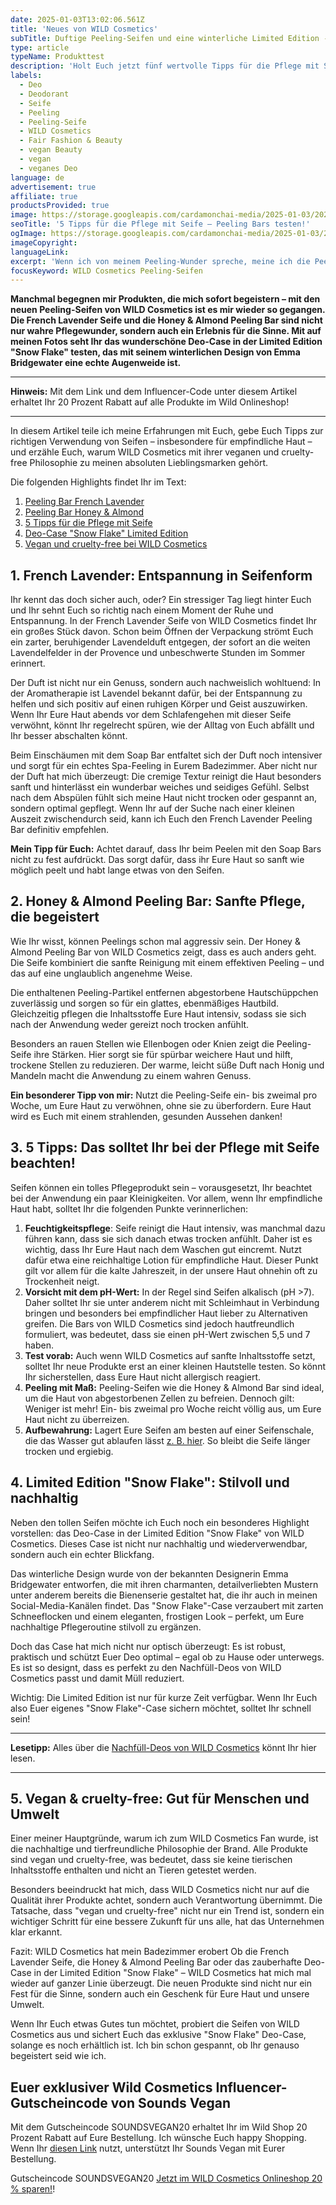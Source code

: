 ```yaml
---
date: 2025-01-03T13:02:06.561Z
title: 'Neues von WILD Cosmetics'
subTitle: Duftige Peeling-Seifen und eine winterliche Limited Edition - Mit 5 Tipps für die Pflege mit Seife
type: article
typeName: Produkttest
description: 'Holt Euch jetzt fünf wertvolle Tipps für die Pflege mit Seife und erfahrt alles über die neuen veganen Peeling Bars von WILD Cosmetics!'
labels:
  - Deo
  - Deodorant
  - Seife
  - Peeling
  - Peeling-Seife
  - WILD Cosmetics
  - Fair Fashion & Beauty
  - vegan Beauty
  - vegan
  - veganes Deo
language: de
advertisement: true
affiliate: true
productsProvided: true
image: https://storage.googleapis.com/cardamonchai-media/2025-01-03/2025-01-03-soundsvegan-com-wild-cosmetics-peeling-seifen-20-jpg-imagine-c84808_b27060_1024_768/640.webp
seoTitle: '5 Tipps für die Pflege mit Seife – Peeling Bars testen!'
ogImage: https://storage.googleapis.com/cardamonchai-media/2025-01-03/2025-01-03-soundsvegan-com-wild-cosmetics-peeling-seifen-og-jpg-imagine-f8f8f8_bf9fa7_1200_628/640.webp
imageCopyright:
languageLink:
excerpt: 'Wenn ich von meinem Peeling-Wunder spreche, meine ich die Peeling Bars von WILD Cosmetics. Sie sind vegan, cruelty-free und wunderbar cremig. Zwei davon stelle ich Euch in diesem Artikel vor. Testet sie am besten selbst und holt Euch meine fünf wertvollen Tipps für die Pflege mit Seife!'
focusKeyword: WILD Cosmetics Peeling-Seifen
---
```


**Manchmal begegnen mir Produkten, die mich sofort begeistern – mit den neuen Peeling-Seifen von WILD Cosmetics ist es mir wieder so gegangen. Die French Lavender Seife und die Honey & Almond Peeling Bar sind nicht nur wahre Pflegewunder, sondern auch ein Erlebnis für die Sinne. Mit auf meinen Fotos seht Ihr das wunderschöne Deo-Case in der Limited Edition "Snow Flake" testen, das mit seinem winterlichen Design von Emma Bridgewater eine echte Augenweide ist.**

---

**Hinweis:** Mit dem Link und dem Influencer-Code unter diesem Artikel erhaltet Ihr 20 Prozent Rabatt auf alle Produkte im Wild Onlineshop!

---

In diesem Artikel teile ich meine Erfahrungen mit Euch, gebe Euch Tipps zur richtigen Verwendung von Seifen – insbesondere für empfindliche Haut – und erzähle Euch, warum WILD Cosmetics mit ihrer veganen und cruelty-free Philosophie zu meinen absoluten Lieblingsmarken gehört.

Die folgenden Highlights findet Ihr im Text:

1. [Peeling Bar French Lavender](#french-lavender)
2. [Peeling Bar Honey & Almond](#honey-almond)
3. [5 Tipps für die Pflege mit Seife](#seife-tipps)
4. [Deo-Case "Snow Flake" Limited Edition](#snow-flake)
5. [Vegan und cruelty-free bei WILD Cosmetics](#vegan-cruelty-free)

<div id="french-lavender"></div>

## 1. French Lavender: Entspannung in Seifenform

Ihr kennt das doch sicher auch, oder? Ein stressiger Tag liegt hinter Euch und Ihr sehnt Euch so richtig nach einem Moment der Ruhe und Entspannung. In der French Lavender Seife von WILD Cosmetics findet Ihr ein großes Stück davon. Schon beim Öffnen der Verpackung strömt Euch ein zarter, beruhigender Lavendelduft entgegen, der sofort an die weiten Lavendelfelder in der Provence und unbeschwerte Stunden im Sommer erinnert.

Der Duft ist nicht nur ein Genuss, sondern auch nachweislich wohltuend: In der Aromatherapie ist Lavendel bekannt dafür, bei der Entspannung zu helfen und sich positiv auf einen ruhigen Körper und Geist auszuwirken. Wenn Ihr Eure Haut abends vor dem Schlafengehen mit dieser Seife verwöhnt, könnt Ihr regelrecht spüren, wie der Alltag von Euch abfällt und Ihr besser abschalten könnt.

Beim Einschäumen mit dem Soap Bar entfaltet sich der Duft noch intensiver und sorgt für ein echtes Spa-Feeling in Eurem Badezimmer. Aber nicht nur der Duft hat mich überzeugt: Die cremige Textur reinigt die Haut besonders sanft und hinterlässt ein wunderbar weiches und seidiges Gefühl. Selbst nach dem Abspülen fühlt sich meine Haut nicht trocken oder gespannt an, sondern optimal gepflegt. Wenn Ihr auf der Suche nach einer kleinen Auszeit zwischendurch seid, kann ich Euch den French Lavender Peeling Bar definitiv empfehlen.

**Mein Tipp für Euch:** Achtet darauf, dass Ihr beim Peelen mit den Soap Bars nicht zu fest aufdrückt. Das sorgt dafür, dass ihr Eure Haut so sanft wie möglich peelt und habt lange etwas von den Seifen.

<div id="honey-almond"></div>

## 2. Honey & Almond Peeling Bar: Sanfte Pflege, die begeistert

Wie Ihr wisst, können Peelings schon mal aggressiv sein. Der Honey & Almond Peeling Bar von WILD Cosmetics zeigt, dass es auch anders geht. Die Seife kombiniert die sanfte Reinigung mit einem effektiven Peeling – und das auf eine unglaublich angenehme Weise.

Die enthaltenen Peeling-Partikel entfernen abgestorbene Hautschüppchen zuverlässig und sorgen so für ein glattes, ebenmäßiges Hautbild. Gleichzeitig pflegen die Inhaltsstoffe Eure Haut intensiv, sodass sie sich nach der Anwendung weder gereizt noch trocken anfühlt.

Besonders an rauen Stellen wie Ellenbogen oder Knien zeigt die Peeling-Seife ihre Stärken. Hier sorgt sie für spürbar weichere Haut und hilft, trockene Stellen zu reduzieren. Der warme, leicht süße Duft nach Honig und Mandeln macht die Anwendung zu einem wahren Genuss.

**Ein besonderer Tipp von mir:** Nutzt die Peeling-Seife ein- bis zweimal pro Woche, um Eure Haut zu verwöhnen, ohne sie zu überfordern. Eure Haut wird es Euch mit einem strahlenden, gesunden Aussehen danken!

<Gallery name="soundsvegan.com-wild-cosmetics-peeling-seifen-1-1" />

<div id="seife-tipps"></div>

## 3. 5 Tipps: Das solltet Ihr bei der Pflege mit Seife beachten!

Seifen können ein tolles Pflegeprodukt sein – vorausgesetzt, Ihr beachtet bei der Anwendung ein paar Kleinigkeiten. Vor allem, wenn Ihr empfindliche Haut habt, solltet Ihr die folgenden Punkte verinnerlichen:

1. **Feuchtigkeitspflege**: Seife reinigt die Haut intensiv, was manchmal dazu führen kann, dass sie sich danach etwas trocken anfühlt. Daher ist es wichtig, dass Ihr Eure Haut nach dem Waschen gut eincremt. Nutzt dafür etwa eine reichhaltige Lotion für empfindliche Haut. Dieser Punkt gilt vor allem für die kalte Jahreszeit, in der unsere Haut ohnehin oft zu Trockenheit neigt.
2. **Vorsicht mit dem pH-Wert:** In der Regel sind Seifen alkalisch (pH >7). Daher solltet Ihr sie unter anderem nicht mit Schleimhaut in Verbindung bringen und besonders bei empfindlicher Haut lieber zu Alternativen greifen. Die Bars von WILD Cosmetics sind jedoch hautfreundlich formuliert, was bedeutet, dass sie einen pH-Wert zwischen 5,5 und 7 haben.
3. **Test vorab:** Auch wenn WILD Cosmetics auf sanfte Inhaltsstoffe setzt, solltet Ihr neue Produkte erst an einer kleinen Hautstelle testen. So könnt Ihr sicherstellen, dass Eure Haut nicht allergisch reagiert.
4. **Peeling mit Maß:** Peeling-Seifen wie die Honey & Almond Bar sind ideal, um die Haut von abgestorbenen Zellen zu befreien. Dennoch gilt: Weniger ist mehr! Ein- bis zweimal pro Woche reicht völlig aus, um Eure Haut nicht zu überreizen.
5. **Aufbewahrung:** Lagert Eure Seifen am besten auf einer Seifenschale, die das Wasser gut ablaufen lässt [z. B. hier](/2024/10/soapi-seifenhalter/). So bleibt die Seife länger trocken und ergiebig.

<div id="snow-flake"></div>

## 4. Limited Edition "Snow Flake": Stilvoll und nachhaltig

Neben den tollen Seifen möchte ich Euch noch ein besonderes Highlight vorstellen: das Deo-Case in der Limited Edition "Snow Flake" von WILD Cosmetics. Dieses Case ist nicht nur nachhaltig und wiederverwendbar, sondern auch ein echter Blickfang.

Das winterliche Design wurde von der bekannten Designerin Emma Bridgewater entworfen, die mit ihren charmanten, detailverliebten Mustern unter anderem bereits die Bienenserie gestaltet hat, die ihr auch in meinen Social-Media-Kanälen findet. Das "Snow Flake"-Case verzaubert mit zarten Schneeflocken und einem eleganten, frostigen Look – perfekt, um Eure nachhaltige Pflegeroutine stilvoll zu ergänzen.

Doch das Case hat mich nicht nur optisch überzeugt: Es ist robust, praktisch und schützt Euer Deo optimal – egal ob zu Hause oder unterwegs. Es ist so designt, dass es perfekt zu den Nachfüll-Deos von WILD Cosmetics passt und damit Müll reduziert.

Wichtig: Die Limited Edition ist nur für kurze Zeit verfügbar. Wenn Ihr Euch also Euer eigenes "Snow Flake"-Case sichern möchtet, solltet Ihr schnell sein!

---

**Lesetipp:** Alles über die [Nachfüll-Deos von WILD Cosmetics](/2024/09/wild-deo/) könnt Ihr hier lesen.

---

<div id="vegan-cruelty-free"></div>

## 5. Vegan & cruelty-free: Gut für Menschen und Umwelt

Einer meiner Hauptgründe, warum ich zum WILD Cosmetics Fan wurde, ist die nachhaltige und tierfreundliche Philosophie der Brand. Alle Produkte sind vegan und cruelty-free, was bedeutet, dass sie keine tierischen Inhaltsstoffe enthalten und nicht an Tieren getestet werden.

Besonders beeindruckt hat mich, dass WILD Cosmetics nicht nur auf die Qualität ihrer Produkte achtet, sondern auch Verantwortung übernimmt. Die Tatsache, dass "vegan und cruelty-free" nicht nur ein Trend ist, sondern ein wichtiger Schritt für eine bessere Zukunft für uns alle, hat das Unternehmen klar erkannt.

Fazit: WILD Cosmetics hat mein Badezimmer erobert Ob die French Lavender Seife, die Honey & Almond Peeling Bar oder das zauberhafte Deo-Case in der Limited Edition "Snow Flake" – WILD Cosmetics hat mich mal wieder auf ganzer Linie überzeugt. Die neuen Produkte sind nicht nur ein Fest für die Sinne, sondern auch ein Geschenk für Eure Haut und unsere Umwelt.

Wenn Ihr Euch etwas Gutes tun möchtet, probiert die Seifen von WILD Cosmetics aus und sichert Euch das exklusive "Snow Flake" Deo-Case, solange es noch erhältlich ist. Ich bin schon gespannt, ob Ihr genauso begeistert seid wie ich.

## Euer exklusiver Wild Cosmetics Influencer-Gutscheincode von Sounds Vegan

Mit dem Gutscheincode SOUNDSVEGAN20 erhaltet Ihr im Wild Shop 20 Prozent Rabatt auf Eure Bestellung. Ich wünsche Euch happy Shopping. Wenn Ihr [diesen Link](https://www.awin1.com/cread.php?awinmid=108144&awinaffid=632580&ued=https%3A%2F%2Fwww.wearewild.com%2Fde%2F%3Fdiscount%3DSOUNDSVEGAN20) nutzt, unterstützt Ihr Sounds Vegan mit Eurer Bestellung.

Gutscheincode SOUNDSVEGAN20 [Jetzt im WILD Cosmetics Onlineshop 20 % sparen!](https://www.awin1.com/cread.php?awinmid=108144&awinaffid=632580&ued=https%3A%2F%2Fwww.wearewild.com%2Fde%2F%3Fdiscount%3DSOUNDSVEGAN20)!

<Gallery name="soundsvegan.com-wild-cosmetics-peeling-seifen-2-1" />
